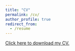 ```yaml
---
title: "CV"
permalink: /cv/
author_profile: true
redirect_from:
  - /resume
---
```


<a href="../files/paper1.pdf"> Click here to download my CV. </a>

<object data="../files/paper1.pdf" height="50%" width="150%" type='application/pdf'></object>

